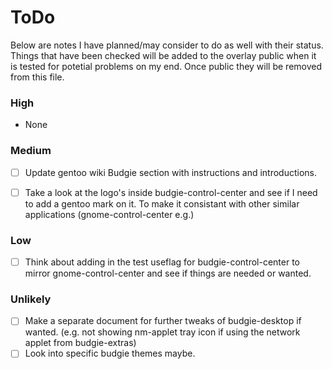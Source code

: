 # ToDo

Below are notes I have planned/may consider to do as well with their status. Things that have been checked will be added to the overlay public when it is tested for potetial problems on my end. Once public they will  be removed from this file.


### High

- None


### Medium

- [ ] Update gentoo wiki Budgie section with instructions and introductions.
- [ ] Take a look at the logo's inside budgie-control-center and see if I need to add a gentoo mark on it. To make it consistant with other similar applications (gnome-control-center e.g.)


### Low

- [ ] Think about adding in the test useflag for budgie-control-center to mirror gnome-control-center and see if things are needed or wanted.


### Unlikely

- [ ] Make a separate document for further tweaks of budgie-desktop if wanted. (e.g. not showing nm-applet tray icon if using the network applet from budgie-extras)
- [ ] Look into specific budgie themes maybe.
